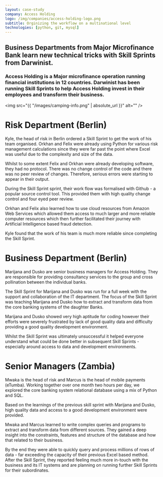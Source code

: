 ```yaml
---
layout: case-study
company: Access Holding
logo: /img/companies/access-holding-logo.png
subtitle: Orginizing the workflow on a multinational level
technologies: [python, git, mysql]
---
```


## Business Departments from Major Microfinance Bank learn new technical tricks with Skill Sprints from Darwinist.

### Access Holding is a Major microfinance operation running financial institutions in 12 countries. Darwinist has been running Skill Sprints to help Access Holding invest in their employees and transform their business.

<span class="image right"><img src="{{ "/images/camping-info.png" | absolute_url }}" alt="" /></span>

# Risk Department (Berlin)

Kyle, the head of risk in Berlin ordered a Skill Sprint to get the work of his team organised. Orkhan and Felix were already using Python for various risk management calculations since they were far past the point where Excel was useful due to the complexity and size of the data.

Whilst to some extent Felix and Orkhan were already developing software, they had no protocol. There was no change control of the code and there was no peer review of changes. Therefore, serious errors were starting to appear in their output. 

During the Skill Sprint sprint, their work flow was formalised with Github - a popular source control tool. This provided them with high quality change control and four eyed peer review.

Orkhan and Felix also learned how to use cloud resources from Amazon Web Services which allowed them access to much larger and more reliable computer resources which then further facilitated their journey with Artificial Intelligence based fraud detection. 

Kyle found that the work of his team is much more reliable since completing the Skill Sprint.

# Business Department (Berlin)

Marijana and Dusko are senior business managers for Access Holding. They are responsible for providing consultancy services to the group and cross pollination between the individual banks.

The Skill Sprint for Marijana and Dusko was run for a full week with the support and collaboration of the IT department. The focus of the Skill Sprint was teaching Marijana and Dusko how to extract and transform data from the core banking systems of the daughter Banks.

Marijana and Dusko showed very high aptitude for coding however their efforts were severely frustrated by lack of good quality data and difficulty providing a good quality development environment. 

Whilst the Skill Sprint was ultimately unsuccessful it helped everyone understand what could be done better in subsequent Skill Sprints - especially around access to data and development environments.

# Senior Managers (Zambia)

Mwaka is the head of risk and Marcus is the head of mobile payments (eTumba). Working together over one month two hours per day, we explored the core banking system relational database using a mix of Python and SQL. 

Based on the learnings of the previous skill sprint with Marijana and Dusko, high quality data and access to a good development environment were provided. 

Mwaka and Marcus learned to write complex queries and programs to extract and transform data from different sources. They gained a deep insight into the constraints, features and structure of the database and how that related to their business.

By the end they were able to quickly query and process millions of rows of data - far exceeding the capacity of their previous Excel based method. After the Skill Sprint, they reported feeling much more in-touch with the business and its IT systems and are planning on running further Skill Sprints for their subordinates. 
